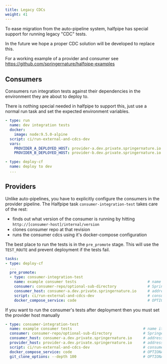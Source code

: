 ```yaml
---
title: Legacy CDCs
weight: 41
---
```


To ease migration from the auto-pipeline system, halfpipe has special support for running legacy "CDC" tests.

In the future we hope a proper CDC solution will be developed to replace this.

For a working example of a provider and consumer see <https://github.com/springernature/halfpipe-examples>

## Consumers

Consumers run integration tests against their dependencies in the environment they are about to deploy to.

There is nothing special needed in halfpipe to support this, just use a normal run task and set the expected environment variables.

```yaml
- type: run
  name: dev integration tests
  docker:
    image: node:9.5.0-alpine
  script: ci/run-external-and-cdcs-dev
  vars:
    PROVIDER_A_DEPLOYED_HOST: provider-a.dev.private.springernature.io
    PROVIDER_B_DEPLOYED_HOST: provider-b.dev.private.springernature.io

- type: deploy-cf
  name: deploy to dev
  ...
```

## Providers

Unlike auto-pipelines, you have to explicitly configure the consumers in the provider pipeline. The Halfpipe task `consumer-integration-test` takes care of the rest:

* finds out what version of the consumer is running by hitting `http://[consumer-host]/internal/version`
* clones consumer repo at that revision
* runs the consumer cdcs using it's docker-compose configuration

The best place to run the tests is in the `pre_promote` stage. This will use the `TEST_ROUTE` and prevent deployment if the tests fail.

```yaml
tasks:
- type: deploy-cf
  ...
  pre_promote:
  - type: consumer-integration-test
    name: example consumer tests                                # name it what you like
    consumer: consumer-repo/optional-sub-directory              # SpringerNature GitHub repo name / optional-sub-dir
    consumer_host: consumer-a.dev.private.springernature.io     # address of consumer in target env
    script: ci/run-external-and-cdcs-dev                        # consumer's test script to execute
    docker_compose_service: code                                # OPTIONAL service name in consumer's docker-compose. default = code
```

If you want to run the consumer's tests after deployment then you must set the provider host manually

```yaml
- type: consumer-integration-test
  name: example consumer tests                                # name it what you like
  consumer: consumer-repo/optional-sub-directory              # SpringerNature GitHub repo name / optional-sub-dir
  consumer_host: consumer-a.dev.private.springernature.io     # address of consumer in target env
  provider_host: provider-a.dev.private.springernature.io     # address of provider
  script: ci/run-external-and-cdcs-dev                        # consumer's test script to execute
  docker_compose_service: code                                # OPTIONAL service name in consumer's docker-compose. default = code
  git_clone_options: --depth 100                              # OPTIONAL custom git clone options for cloning the consumer repo
```

